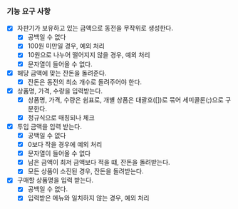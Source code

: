 ### 기능 요구 사항

 - [X] 자판기가 보유하고 있는 금액으로 동전을 무작위로 생성한다.
    - [X] 공백일 수 없다
    - [X] 100원 미만일 경우, 예외 처리
    - [X] 10원으로 나누어 떨어지지 않을 경우, 예외 처리
    - [X] 문자열이 들어올 수 없다.

 - [X] 해당 금액에 맞는 잔돈을 돌려준다.
   - [X] 잔돈은 동전의 최소 개수로 돌려주어야 한다.

 - [X] 상품명, 가격, 수량을 입력받는다.
   - [X] 상품명, 가격, 수량은 쉼표로, 개별 상품은 대괄호([])로 묶어 세미콜론(;)으로 구분한다.
   - [X] 정규식으로 매칭되나 체크
 
 - [X] 투입 금액을 입력 받는다.
   - [X] 공백일 수 없다
   - [X] 0보다 작을 경우에 예외 처리
   - [X] 문자열이 들어올 수 없다
   - [X] 남은 금액이 최저 금액보다 적을 떄, 잔돈을 돌려받는다.
   - [X] 모든 상품이 소진된 경우, 잔돈을 돌려받는다.
 
 - [X] 구매할 상품명을 입력 받는다.
   - [X] 공백일 수 없다.
   - [X] 입력받은 메뉴와 일치하지 않는 경우, 예외 처리
